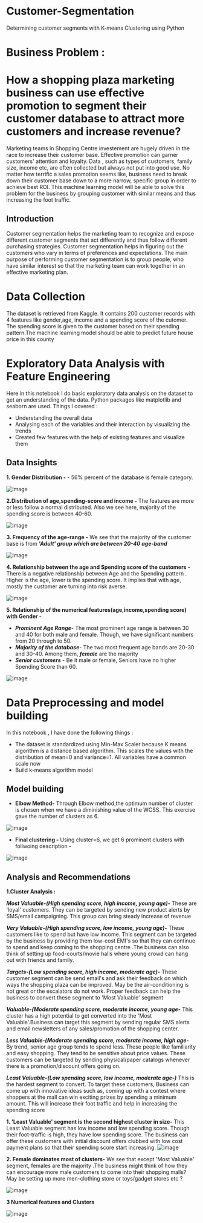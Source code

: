 # Customer-Segmentation
Determining customer segments with K-means Clustering using Python

# Business Problem : 
# How a shopping plaza marketing business can use effective promotion to segment their customer database to attract more customers and increase revenue?

Marketing teams in Shopping Centre investement are hugely driven in the race to increase their customer base. Effective promotion can garner customers' attention and loyalty. Data , such as types of customers, family size, income etc, are often collected but always not put into good use. No matter how terrific a sales promotion seems like, business need to break down their customer base down to a more narrow, specific group in order to achieve best ROI. This machine learning model will be able to solve this problem for the business by grouping customer with similar means and thus increasing the foot traffic.

## Introduction
Customer segmentation helps the marketing team to recognize and expose different customer  segments that act differently and thus follow different purchasing strategies. Customer segmentation helps in figuring out the customers who vary in terms of preferences and expectations.  The  main  purpose  of  performing customer segmentation is to group people, who have similar interest so that the marketing team can work together in an effective marketing  plan.

# Data Collection
The dataset is retrieved from Kaggle. It contains 200 customer records with 4 features like gender,age, income and a spending score of the cutomer. The spending score is given to the customer based on their spending pattern.The machine learning model should be able to predict future house price in this county

# Exploratory Data Analysis with Feature Engineering
Here in this notebook I do basic exploratory data analysis on the dataset to get an understanding of the data. Python packages like matplotlib and seaborn are used. Things I covered :

* Understanding the overall data
* Analysing each of the variables and their interaction by visualizing the trends
* Created few features with the help of existing features and visualize them

## Data Insights

**1. Gender Distribution -** - 56% percent of the database is female category. 

![image](https://user-images.githubusercontent.com/49127037/139367003-b1ee4102-b469-4806-9e0f-ed75fa1519d2.png)

**2.Distribution of age,spending-score and income -**  The features are more or less follow a normal distributed. Also we see here, majority of the spending score is between 40-60.

![image](https://user-images.githubusercontent.com/49127037/139367240-f5aac4c4-4104-404d-8042-7d27d49f65b0.png)

**3. Frequency of the age-range -**  We see that the majority of the customer base is from _**'Adult' group which are between 20-40 age-band**_

![image](https://user-images.githubusercontent.com/49127037/139370122-2a319600-edf6-432d-9cab-7f267d290bca.png)


**4. Relationship between the age and Spending score of the customers -** There is a negative relationship between Age and the Spending pattern . Higher is the age, lower is the spending score. It implies that with age, mostly the customer are turning into risk averse.

![image](https://user-images.githubusercontent.com/49127037/139368655-6a51a510-23f6-4284-a440-1b7e6d2f6bdf.png)

**5. Relationship of the numerical features(age,income,spending score) with Gender -**

- _**Prominent Age Range**_- The most prominent age range is between 30 and 40 for both male and female. Though, we have significant numbers from 20 through to 50.
- _**Majority of the database**_-  The two most frequent age bands are 20-30 and 30-40. Among them, _**female**_ are the majority
- _**Senior customers**_ -  Be it male or female, Seniors have no higher Spending Score than 60.

![image](https://user-images.githubusercontent.com/49127037/139366114-4bd5fd8b-08b0-461c-aee1-a6b061241de3.png)


# Data Preprocessing and model building
In this notebook , I have done the following things :

* The dataset is standardized using Min-Max Scaler because K means algorithm is a distance based algorithm. This scales the values with the distribution of mean=0 and variance=1. All variables have a common scale now
* Build k-means algorithm model 

## Model building

* **Elbow Method-** Through Elbow method,the optimum number of cluster is chosen when we have a diminishing value of the WCSS. This exercise gave the number of clusters as 6.

![image](https://user-images.githubusercontent.com/49127037/139370882-663957b3-91ea-419f-87ea-4df0723ad544.png)

* **Final clustering -** Using cluster=6, we get 6 prominent clusters with follwoing description - 

![image](https://user-images.githubusercontent.com/49127037/139371272-c87caf9e-1f16-472c-97a2-24cfe3760c8f.png)

## Analysis and Recommendations

**1.Cluster Analysis :**

_**Most Valuable-(High spending score, high income, young age)-**_  These are 'loyal' customers. They can be targeted by sending new product alerts by SMS/email campaigning. This group can bring steady increase of revenue

_**Very Valuable-(High spending score, low income, young age)-**_ These customers like to spend but have low income. 
This segment can be targeted by the business by providing them low-cost EMI's so that they can continue to spend and keep coming to the shopping centre .The business can also think of setting up food-courts/movie halls where young crowd can hang out with friends and family.

_**Targets-(Low spending score, high income, moderate age)-**_  These customer segment can be send email's and ask their feedback on which ways the shopping plaza can be improved. May be the air-conditioning is not great or the escalators do not work. Proper feedback can help the business to convert these segment to 'Most Valuable' segment

_**Valuable-(Moderate spending score, moderate income, young age-**_ This cluster has a high potential to get converted into the 'Most Valuable'.Business can target this segment by sending regular SMS alerts and email newsletters of any sales/promotion of the shopping center. 

_**Less Valuable-(Moderate spending score, moderate income, high age-**_ By trend, senior age group tends to spend less. These people like familiarity and easy shopping. They tend to be sensitive about price values. These customers can be targeted by sending physical/paper catalogs whenever there is a promotion/discount offers going on.

_**Least Valuable-(Low spending score, low income, moderate age-)**_ This is the hardest segment to convert. To target these customers, Business can come up with innovative ideas such as, coming up with a contest where shoppers at the mall can win exciting prizes by spending a minimum amount. This will increase their foot traffic and help in increasing the spending score

**1. 'Least Valuable' segment is the second highest cluster in size-** This Least Valuable segment has low income and low spending score. Though their foot-traffic is high, they have low spending score. The business can offer these customers with initial discount offers clubbed with low cost payment plans so that their spending score start increasing.
![image](https://user-images.githubusercontent.com/49127037/139372689-c6f6ed69-d0c7-4105-8caf-700b197ced54.png)

**2. Female dominates most of clusters-** We see that except 'Most Valuable' segment, females are the majority .The business might think of how they can encourage more male customers to come into their shopping malls? May be setting up more men-clothing store or toys/gadget stores etc ?  

![image](https://user-images.githubusercontent.com/49127037/139373181-80478835-2563-409f-b079-3e11e1d594c1.png)

**3 Numerical features and Clusters**

![image](https://user-images.githubusercontent.com/49127037/139374705-e5484e81-d685-494f-8eb8-db33acd969b5.png)






